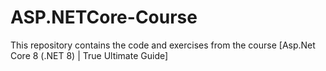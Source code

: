 # ASP.NETCore-Course
This repository contains the code and exercises from the course [Asp.Net Core 8 (.NET 8) | True Ultimate Guide]
